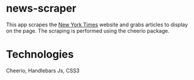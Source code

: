# news-scraper

This app scrapes the [New York Times](https://www.nytimes.com) website and grabs articles to display on the page. The scraping is performed using the cheerio package. 

# Technologies
Cheerio, Handlebars Js, CSS3